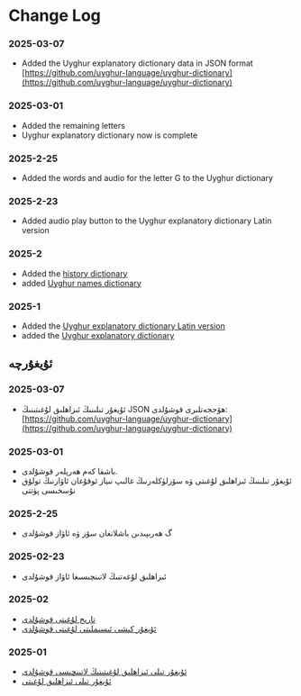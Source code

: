 
# Change Log

### 2025-03-07
- Added the Uyghur explanatory dictionary data in JSON format [https://github.com/uyghur-language/uyghur-dictionary](https://github.com/uyghur-language/uyghur-dictionary)

### 2025-03-01
- Added the remaining letters
- Uyghur explanatory dictionary now is complete

### 2025-2-25
- Added the words and audio for the letter G to the Uyghur dictionary

### 2025-2-23
- Added audio play button to the Uyghur explanatory dictionary Latin version 

### 2025-2
- Added the [history dictionary](https://uyghur-language.github.io/history/index.html)
- added [Uyghur names dictionary](https://uyghur-language.github.io/names/index.html)

### 2025-1
- Added the [Uyghur explanatory dictionary Latin version](https://uyghur-language.github.io/latin/index.html)
- added the [Uyghur explanatory dictionary](https://uyghur-language.github.io/uyghur/index.html)


## ئۇيغۇرچە


### 2025-03-07
-  ئۇيغۇر تىلىنىڭ ئىزاھلىق لۇغىتىنىڭ JSON ھۆججەتلىرى قوشۇلدى: [https://github.com/uyghur-language/uyghur-dictionary](https://github.com/uyghur-language/uyghur-dictionary)


### 2025-03-01
- باشقا كەم ھەرپلەر قوشۇلدى. 
- ئۇيغۇر تىلىنىڭ ئىزاھلىق لۇغىتى ۋە سۆزلۈكلەرنىڭ غالىپ نىياز ئوقۇغان ئاۋازنىڭ تولۇق نۇسخىسى پۈتتى


### 2025-2-25
- گ ھەرىپىدىن باشلانغان سۆز ۋە ئاۋاز قوشۇلدى


### 2025-02-23
- ئىزاھلىق لۇغەتنىڭ لاتىنچىسىغا ئاۋاز قوشۇلدى

### 2025-02
- [تارىخ لۇغىتى قوشۇلدى](https://uyghur-language.github.io/history/index.html)
- [ئۇيغۇر كىشى ئىسىملىتى لۇغىتى قوشۇلدى](https://uyghur-language.github.io/names/index.html)

### 2025-01
- [ئۇيغۇر تىلى ئىزاھلىق لۇغىتىنىڭ لاتىنچىسى قوشۇلدى](https://uyghur-language.github.io/latin/index.html)
- [ئۇيغۇر تىلى ئىزاھلىق لۇغىتى](https://uyghur-language.github.io/uyghur/index.html)
